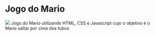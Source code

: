 # Jogo do Mario
<img src = "/assets/imgs/print-jogo-do-mario.jpeg" >
Jogo do Mario utilizando HTML, CSS e Javascript cujo o objetivo é o Mario saltar por cima dos tubos
